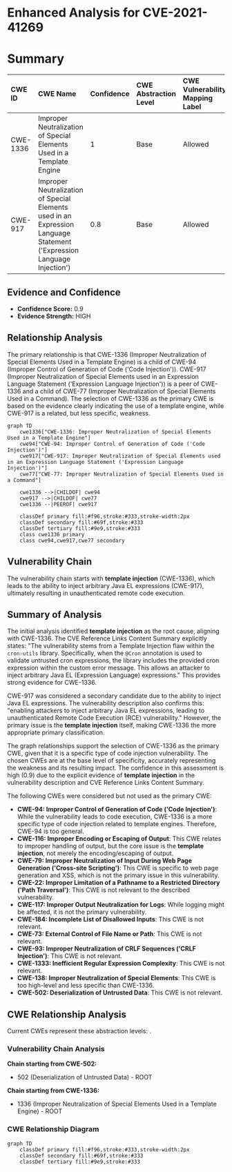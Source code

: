 # Enhanced Analysis for CVE-2021-41269

# Summary
| CWE ID    | CWE Name                                                                                                                   | Confidence | CWE Abstraction Level | CWE Vulnerability Mapping Label | CWE-Vulnerability Mapping Notes |
| :---------- | :------------------------------------------------------------------------------------------------------------------------- | :--------- | :---------------------- | :------------------------------ | :------------------------------ |
| CWE-1336 | Improper Neutralization of Special Elements Used in a Template Engine                                                        | 1          | Base                    | Allowed                         | Primary CWE                      |
| CWE-917 | Improper Neutralization of Special Elements used in an Expression Language Statement ('Expression Language Injection') | 0.8          | Base                    | Allowed                         | Secondary Candidate             |

## Evidence and Confidence

*   **Confidence Score:** 0.9
*   **Evidence Strength:** HIGH

## Relationship Analysis
The primary relationship is that CWE-1336 (Improper Neutralization of Special Elements Used in a Template Engine) is a child of CWE-94 (Improper Control of Generation of Code ('Code Injection')). CWE-917 (Improper Neutralization of Special Elements used in an Expression Language Statement ('Expression Language Injection')) is a peer of CWE-1336 and a child of CWE-77 (Improper Neutralization of Special Elements Used in a Command). The selection of CWE-1336 as the primary CWE is based on the evidence clearly indicating the use of a template engine, while CWE-917 is a related, but less specific, weakness.

```mermaid
graph TD
    cwe1336["CWE-1336: Improper Neutralization of Special Elements Used in a Template Engine"]
    cwe94["CWE-94: Improper Control of Generation of Code ('Code Injection')"]
    cwe917["CWE-917: Improper Neutralization of Special Elements used in an Expression Language Statement ('Expression Language Injection')"]
    cwe77["CWE-77: Improper Neutralization of Special Elements Used in a Command"]
    
    cwe1336 -->|CHILDOF| cwe94
    cwe917 -->|CHILDOF| cwe77
    cwe1336 --|PEEROF| cwe917
    
    classDef primary fill:#f96,stroke:#333,stroke-width:2px
    classDef secondary fill:#69f,stroke:#333
    classDef tertiary fill:#9e9,stroke:#333
    class cwe1336 primary
    class cwe94,cwe917,cwe77 secondary
```

## Vulnerability Chain
The vulnerability chain starts with **template injection** (CWE-1336), which leads to the ability to inject arbitrary Java EL expressions (CWE-917), ultimately resulting in unauthenticated remote code execution.

## Summary of Analysis
The initial analysis identified **template injection** as the root cause, aligning with CWE-1336. The CVE Reference Links Content Summary explicitly states: "The vulnerability stems from a Template Injection flaw within the `cron-utils` library. Specifically, when the `@Cron` annotation is used to validate untrusted cron expressions, the library includes the provided cron expression within the custom error message. This allows an attacker to inject arbitrary Java EL (Expression Language) expressions." This provides strong evidence for CWE-1336.

CWE-917 was considered a secondary candidate due to the ability to inject Java EL expressions. The vulnerability description also confirms this: "enabling attackers to inject arbitrary Java EL expressions, leading to unauthenticated Remote Code Execution (RCE) vulnerability." However, the primary issue is the **template injection** itself, making CWE-1336 the more appropriate primary classification.

The graph relationships support the selection of CWE-1336 as the primary CWE, given that it is a specific type of code injection vulnerability. The chosen CWEs are at the base level of specificity, accurately representing the weakness and its resulting impact. The confidence in this assessment is high (0.9) due to the explicit evidence of **template injection** in the vulnerability description and CVE Reference Links Content Summary.

The following CWEs were considered but not used as the primary CWE:

*   **CWE-94: Improper Control of Generation of Code ('Code Injection')**: While the vulnerability leads to code execution, CWE-1336 is a more specific type of code injection related to template engines. Therefore, CWE-94 is too general.
*   **CWE-116: Improper Encoding or Escaping of Output**: This CWE relates to improper handling of output, but the core issue is the **template injection**, not merely the encoding/escaping of output.
*   **CWE-79: Improper Neutralization of Input During Web Page Generation ('Cross-site Scripting')**: This CWE is specific to web page generation and XSS, which is not the primary issue in this vulnerability.
*   **CWE-22: Improper Limitation of a Pathname to a Restricted Directory ('Path Traversal')**: This CWE is not relevant to the described vulnerability.
*   **CWE-117: Improper Output Neutralization for Logs**: While logging might be affected, it is not the primary vulnerability.
*   **CWE-184: Incomplete List of Disallowed Inputs**: This CWE is not relevant.
*   **CWE-73: External Control of File Name or Path**: This CWE is not relevant.
*   **CWE-93: Improper Neutralization of CRLF Sequences ('CRLF Injection')**: This CWE is not relevant.
*   **CWE-1333: Inefficient Regular Expression Complexity**: This CWE is not relevant.
*   **CWE-138: Improper Neutralization of Special Elements**: This CWE is too high-level and less specific than CWE-1336.
*   **CWE-502: Deserialization of Untrusted Data**: This CWE is not relevant.


## CWE Relationship Analysis

Current CWEs represent these abstraction levels: .


### Vulnerability Chain Analysis

**Chain starting from CWE-502:**
- 502 (Deserialization of Untrusted Data) - ROOT


**Chain starting from CWE-1336:**
- 1336 (Improper Neutralization of Special Elements Used in a Template Engine) - ROOT



### CWE Relationship Diagram

```mermaid
graph TD
    classDef primary fill:#f96,stroke:#333,stroke-width:2px
    classDef secondary fill:#69f,stroke:#333
    classDef tertiary fill:#9e9,stroke:#333
```